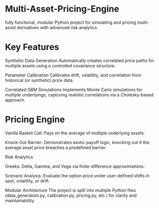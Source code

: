 # Multi-Asset-Pricing-Engine
fully functional, modular Python project for simulating and pricing multi-asset derivatives with advanced risk analytics.

# Key Features
Synthetic Data Generation
Automatically creates correlated price paths for multiple assets using a controlled covariance structure.

Parameter Calibration
Calibrates drift, volatility, and correlation from historical (or synthetic) price data.

Correlated GBM Simulations
Implements Monte Carlo simulations for multiple underlyings, capturing realistic correlations via a Cholesky-based approach.

# Pricing Engine

Vanilla Basket Call: Pays on the average of multiple underlying assets.

Knock-Out Barrier: Demonstrates exotic payoff logic, knocking out if the average asset price breaches a predefined barrier.

Risk Analytics

Greeks: Delta, Gamma, and Vega via finite-difference approximations.

Scenario Analysis: Evaluate the option price under user-defined shifts in spot, volatility, or drift.

Modular Architecture
The project is split into multiple Python files (data_generation.py, calibration.py, pricing.py, etc.) for clarity and maintainability.
